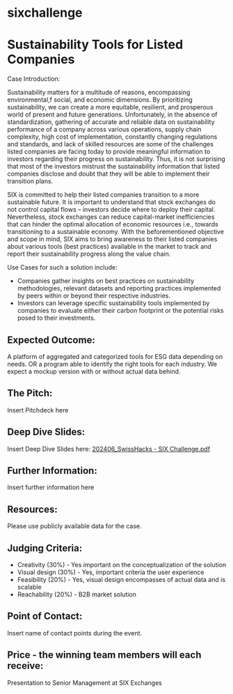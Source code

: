 # sixchallenge
# Sustainability Tools for Listed Companies

Case Introduction:

Sustainability matters for a multitude of reasons, encompassing environmental,f social, and economic dimensions. By prioritizing sustainability, we can create a more equitable, resilient, and prosperous world of present and future generations. Unfortunately, in the absence of standardization, gathering of accurate and reliable data on sustainability performance of a company across various operations, supply chain complexity, high cost of implementation, constantly changing regulations and standards, and lack of skilled resources are some of the challenges listed companies are facing today to provide meaningful information to investors regarding their progress on sustainability. Thus, it is not surprising that most of the investors mistrust the sustainability information that listed companies disclose and doubt that they will be able to implement their transition plans.

SIX is committed to help their listed companies transition to a more sustainable future. It is important to understand that stock exchanges do not control capital flows – investors decide where to deploy their capital. Nevertheless, stock exchanges can reduce capital-market inefficiencies that can hinder the optimal allocation of economic resources i.e., towards transitioning to a sustainable economy. With the beforementioned objective and scope in mind, SIX aims to bring awareness to their listed companies about various tools (best practices) available in the market to track and report their sustainability progress along the value chain. 

Use Cases for such a solution include: 
* Companies gather insights on best practices on sustainability methodologies, relevant datasets and reporting practices implemented by peers within or beyond their respective industries.
* Investors can leverage specific sustainability tools implemented by companies to evaluate either their carbon footprint or the potential risks posed to their investments. 

## Expected Outcome:

A platform of aggregated and categorized tools for ESG data depending on needs. OR a program able to identify the right tools for each industry.
We expect a mockup version with or without actual data behind.

## The Pitch:

Insert Pitchdeck here

## Deep Dive Slides:

Insert Deep Dive Slides here: [202406_SwissHacks - SIX Challenge.pdf](https://github.com/user-attachments/files/15840874/202406_SwissHacks.-.SIX.Challenge.pdf)


## Further Information:

Insert further information here

## Resources:
Please use publicly available data for the case.

## Judging Criteria:
* Creativity (30%) - Yes important on the conceptualization of the solution 
* Visual design (30%) - Yes, important criteria the user experience 
* Feasibility (20%) - Yes, visual design encompasses of actual data and is scalable
* Reachability (20%) - B2B market solution

## Point of Contact:

Insert name of contact points during the event. 

## Price - the winning team members will each receive:
Presentation to Senior Management at SIX Exchanges 
